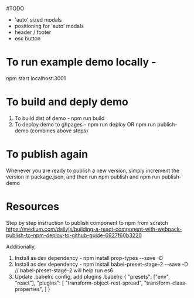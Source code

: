 #TODO
- 'auto' sized modals
- positioning for 'auto' modals
- header / footer
- esc button

# To run example demo locally -
npm start
localhost:3001

# To build and deply demo
1. To build dist of demo - npm run build
2. To deploy demo to ghpages - npm run deploy
OR
npm run publish-demo (combines above steps)

# To publish again
Whenever you are ready to publish a new version, simply increment the version in package.json, and then run npm publish and npm run publish-demo

# Resources
Step by step instruction to publish component to npm from scratch
https://medium.com/dailyjs/building-a-react-component-with-webpack-publish-to-npm-deploy-to-github-guide-6927f60b3220

Additionally, 
1. Install as dev dependency - npm install prop-types --save -D
2. Install as dev dependency - npm install babel-preset-stage-2 --save -D
// babel-preset-stage-2 will help run es6
3. Update .babelrc config, add plugins
.babelrc
{
  "presets": ["env", "react"],
  "plugins":
	[
		"transform-object-rest-spread",
		"transform-class-properties",
	]
}
